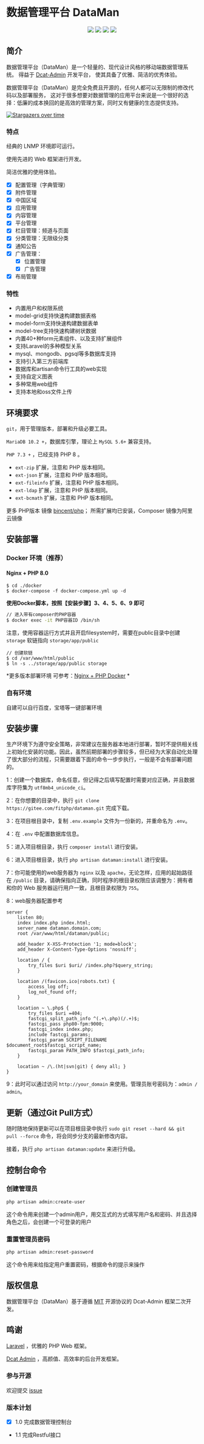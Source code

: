 # 数据管理平台 DataMan
<p align="center">
    <img src="https://img.shields.io/badge/Version-1.0.0-orange" />
    <img src="https://img.shields.io/badge/PHP-7.4+-green" />
    <img src="https://img.shields.io/badge/MariaDB-10.2+-blueviolet" />
    <img src="https://img.shields.io/badge/License-MIT-blue" />
</p>

## 简介
数据管理平台（DataMan）是一个轻量的、现代设计风格的移动端数据管理系统。
得益于 [Dcat-Admin](https://gitee.com/jqhph/dcat-admin) 开发平台，
使其具备了优雅、简洁的优秀体验。

数据管理平台（DataMan）是完全免费且开源的，任何人都可以无限制的修改代码以及部署服务，
这对于很多想要对数据管理的应用平台来说是一个很好的选择：低廉的成本换回的是高效的管理方案，同时又有健康的生态提供支持。

[![Stargazers over time](https://whnb.wang/img/fitphp/dataman)](https://whnb.wang/fitphp/dataman)

### 特点
经典的 LNMP 环境即可运行。

使用先进的 Web 框架进行开发。

简洁优雅的使用体验。

  - [x] 配置管理（字典管理）
  - [x] 附件管理
  - [x] 中国区域
  - [x] 应用管理
  - [x] 内容管理
  - [x] 平台管理
  - [x] 栏目管理：频道与页面
  - [x] 分类管理：无限级分类
  - [x] 通知公告
  - [x] 广告管理：
    - [x] 位置管理 
    - [x] 广告管理
  - [x] 布局管理
    
### 特性
* 内置用户和权限系统
* model-grid支持快速构建数据表格
* model-form支持快速构建数据表单
* model-tree支持快速构建树状数据
* 内置40+种form元素组件、以及支持扩展组件
* 支持Laravel的多种模型关系
* mysql、mongodb、pgsql等多数据库支持
* 支持引入第三方前端库
* 数据库和artisan命令行工具的web实现
* 支持自定义图表
* 多种常用web组件
* 支持本地和oss文件上传

## 环境要求
`git`，用于管理版本，部署和升级必要工具。

`MariaDB 10.2 +`，数据库引擎，理论上 `MySQL 5.6+` 兼容支持。

`PHP 7.3 +` ，已经支持 PHP 8 。
- `ext-zip` 扩展，注意和 PHP 版本相同。
- `ext-json` 扩展，注意和 PHP 版本相同。
- `ext-fileinfo` 扩展，注意和 PHP 版本相同。
- `ext-ldap` 扩展，注意和 PHP 版本相同。
- `ext-bcmath` 扩展，注意和 PHP 版本相同。

更多 PHP版本 镜像 [bincent/php](https://hub.docker.com/r/bincent/php)；
所需扩展均已安装，Composer 镜像为阿里云镜像

## 安装部署

### Docker 环境（推荐）
#### Nginx + PHP 8.0
```
$ cd ./docker
$ docker-compose -f docker-compose.yml up -d
```

**使用Docker脚本，按照【安装步骤】3、4、5、6、9 即可**

```bash
// 进入带有composer的PHP容器
$ docker exec -it PHP容器ID /bin/sh
```

注意，使用容器运行方式并且开启filesystem时，需要在public目录中创建 `storage` 软链指向 `storage/app/public`
```
// 创建软链
$ cd /var/www/html/public
$ ln -s ../storage/app/public storage
```

*更多版本部署环境 可参考：[Nginx + PHP Docker](https://gitee.com/fitphp/docker-nginx-php) *

### 自有环境
自建可以自行百度，宝塔等一键部署环境

## 安装步骤

生产环境下为遵守安全策略，非常建议在服务器本地进行部署，暂时不提供相关线上初始化安装的功能。因此，虽然前期部署的步骤较多，但已经为大家自动化处理了很大部分的流程，只需要跟着下面的命令一步步执行，一般是不会有部署问题的。

1：创建一个数据库，命名任意，但记得之后填写配置时需要对应正确，并且数据库字符集为 `utf8mb4_unicode_ci`。

2：在你想要的目录中，执行 `git clone https://gitee.com/fitphp/dataman.git` 完成下载。

3：在项目根目录中，复制 `.env.example` 文件为一份新的，并重命名为 `.env`。

4：在 `.env` 中配置数据库信息。

5：进入项目根目录，执行 `composer install` 进行安装。

6：进入项目根目录，执行 `php artisan dataman:install` 进行安装。

7：你可能使用的web服务器为 `nginx` 以及 `apache`，无论怎样，应用的起始路径在 `/public` 目录，请确保指向正确，同时程序的根目录权限应该调整为：拥有者和你的 Web
服务器运行用户一致，且根目录权限为 `755`。

8：web服务器配置参考
```ssh
server {
    listen 80;
    index index.php index.html;
    server_name dataman.domain.com;
    root /var/www/html/dataman/public;
    
    add_header X-XSS-Protection '1; mode=block';
    add_header X-Content-Type-Options 'nosniff';

    location / {
        try_files $uri $uri/ /index.php?$query_string;
    }

    location /(favicon.ico|robots.txt) { 
        access_log off; 
        log_not_found off; 
    }

    location ~ \.php$ {
        try_files $uri =404;
        fastcgi_split_path_info ^(.+\.php)(/.+)$;
        fastcgi_pass php80-fpm:9000;
        fastcgi_index index.php;
        include fastcgi_params;
        fastcgi_param SCRIPT_FILENAME $document_root$fastcgi_script_name;
        fastcgi_param PATH_INFO $fastcgi_path_info;
    }

    location ~ /\.(ht|svn|git) { deny all; }
}
```

9：此时可以通过访问 `http://your_domain` 来使用。管理员账号密码为：`admin / admin`。

## 更新（通过Git Pull方式）

随时随地保持更新可以在项目根目录中执行 `sudo git reset --hard && git pull --force` 命令，将会同步分支的最新修改内容。

接着，执行 `php artisan dataman:update` 来进行升级。

## 控制台命令
### 创建管理员
```bash
php artisan admin:create-user
```
这个命令用来创建一个admin用户，用交互式的方式填写用户名和密码、并且选择角色之后，会创建一个可登录的用户

### 重置管理员密码
```bash
php artisan admin:reset-password
```
这个命令用来给指定用户重置密码，根据命令的提示来操作

## 版权信息

数据管理平台（DataMan）基于遵循 [MIT](https://opensource.org/licenses/MIT) 开源协议的 Dcat-Admin 框架二次开发。

## 鸣谢
[Laravel](https://laravel.com/) ，优雅的 PHP Web 框架。

[Dcat Admin](https://dcatadmin.com) ，高颜值、高效率的后台开发框架。

### 参与开源
欢迎提交 [issue](https://gitee.com/fitphp/dataman/issues)


### 版本计划
- [x] 1.0 完成数据管理控制台
- 1.1 完成Restful接口 
